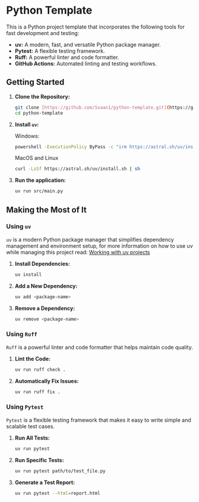 # Python Template

This is a Python project template that incorporates the following tools for fast development and testing:

- **uv:** A modern, fast, and versatile Python package manager.
- **Pytest:** A flexible testing framework.
- **Ruff:** A powerful linter and code formatter.
- **GitHub Actions:** Automated linting and testing workflows.

## Getting Started

1. **Clone the Repository:**
   ```bash
   git clone [https://github.com/Svaan1/python-template.git](https://github.com/Svaan1/python-template.git)
   cd python-template
   ```
2. **Install `uv`:**

   Windows:
   ```bash
   powershell -ExecutionPolicy ByPass -c "irm https://astral.sh/uv/installps1 | iex"
   ```

   MacOS and Linux
   ```bash
   curl -LsSf https://astral.sh/uv/install.sh | sh
   ```
   
3. **Run the application:**
   ```bash
   uv run src/main.py
   ```

## Making the Most of It

### Using `uv`

`uv` is a modern Python package manager that simplifies dependency management and environment setup, for more information on how to use uv while managing this project read: [Working with uv projects](https://docs.astral.sh/uv/guides/projects)


1. **Install Dependencies:**
   ```bash
   uv install
   ```

2. **Add a New Dependency:**
   ```bash
   uv add <package-name>
   ```

3. **Remove a Dependency:**
   ```bash
   uv remove <package-name>
   ```

### Using `Ruff`

`Ruff` is a powerful linter and code formatter that helps maintain code quality.

1. **Lint the Code:**
   ```bash
   uv run ruff check .
   ```

2. **Automatically Fix Issues:**
   ```bash
   uv run ruff fix .
   ```

### Using `Pytest`

`Pytest` is a flexible testing framework that makes it easy to write simple and scalable test cases.

1. **Run All Tests:**
   ```bash
   uv run pytest
   ```

2. **Run Specific Tests:**
   ```bash
   uv run pytest path/to/test_file.py
   ```

3. **Generate a Test Report:**
   ```bash
   uv run pytest --html=report.html
   ```
